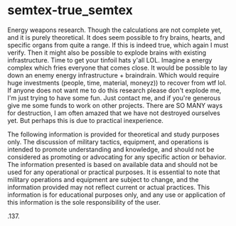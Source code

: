 # semtex-true_semtex
Energy weapons research.
Though the calculations are not complete yet, and it is purely theoretical. It does seem possible to fry brains, hearts, and specific organs from quite a range. If this is indeed true, which again I must verify. Then it might also be possible to explode brains with existing infrastructure. Time to get your tinfoil hats y'all LOL. Imagine a energy complex which fries everyone that comes close. It would be possible to lay down an enemy energy infrastructure + braindrain. Which would require huge investments (people, time, material, moneyz)) to recover from wtf lol.
If anyone does not want me to do this research please don't explode me, I'm just trying to have some fun. Just contact me, and if you're generous give me some funds to work on other projects.
There are SO MANY ways for destruction, I am often amazed that we have not destroyed ourselves yet. But perhaps this is due to practical inexperience.

The following information is provided for theoretical and study purposes only. The discussion of military tactics, equipment, and operations is intended to promote understanding and knowledge, and should not be considered as promoting or advocating for any specific action or behavior. The information presented is based on available data and should not be used for any operational or practical purposes. It is essential to note that military operations and equipment are subject to change, and the information provided may not reflect current or actual practices. This information is for educational purposes only, and any use or application of this information is the sole responsibility of the user.


.137.
